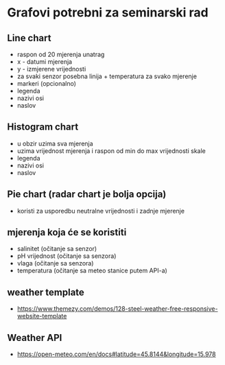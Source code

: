 # Grafovi potrebni za seminarski rad

## Line chart

- raspon od 20 mjerenja unatrag
- x - datumi mjerenja
- y - izmjerene vrijednosti
- za svaki senzor posebna linija + temperatura za svako mjerenje
- markeri (opcionalno)
- legenda
- nazivi osi
- naslov

## Histogram chart

- u obzir uzima sva mjerenja
- uzima vrijednost mjerenja i raspon od min do max vrijednosti skale
- legenda
- nazivi osi
- naslov

## Pie chart (radar chart je bolja opcija)

- koristi za usporedbu neutralne vrijednosti i zadnje mjerenje

## mjerenja koja će se koristiti

- salinitet (očitanje sa senzor)
- pH vrijednost (očitanje sa senzora)
- vlaga (očitanje sa senzora)
- temperatura (očitanje sa meteo stanice putem API-a)

## weather template

- <https://www.themezy.com/demos/128-steel-weather-free-responsive-website-template>

## Weather API

- <https://open-meteo.com/en/docs#latitude=45.8144&longitude=15.978>
  